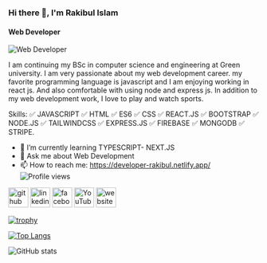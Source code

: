 ### Hi there 👋, I'm Rakibul Islam
#### Web Developer
![Web Developer](https://media-exp2.licdn.com/dms/image/C5616AQGXYN8EOzaNDw/profile-displaybackgroundimage-shrink_350_1400/0/1657036158184?e=1662595200&v=beta&t=im3YBct2rACsASuUoCxmXS0Pb0o2_ErgSuCkaN9hAOg)

I am continuing my BSc in computer science and engineering at Green
university. I am very passionate about my web development career. my favorite programming language is javascript and I am enjoying working in react js. And also comfortable with using node and express js. In addition to my web development work, I love to play and watch sports.

Skills:
✅ JAVASCRIPT     ✅ HTML
✅ ES6            ✅ CSS
✅ REACT.JS       ✅ BOOTSTRAP
✅ NODE.JS        ✅ TAILWINDCSS
✅ EXPRESS.JS     ✅ FIREBASE
✅ MONGODB        ✅ STRIPE.

- 🌱 I’m currently learning TYPESCRIPT- NEXT.JS 
- 💬 Ask me about Web Development 
- 📫 How to reach me: https://developer-rakibul.netlify.app/ 
![Profile views](https://gpvc.arturio.dev/rakibulislamrabby)  

[<img src='https://cdn.jsdelivr.net/npm/simple-icons@3.0.1/icons/github.svg' alt='github' height='40'>](https://github.com/rakibulislamrabby)  [<img src='https://cdn.jsdelivr.net/npm/simple-icons@3.0.1/icons/linkedin.svg' alt='linkedin' height='40'>](https://www.linkedin.com/in/https://www.linkedin.com/in/mdrakibulislam6//)  [<img src='https://cdn.jsdelivr.net/npm/simple-icons@3.0.1/icons/facebook.svg' alt='facebook' height='40'>](https://www.facebook.com/https://www.facebook.com/rakibulislam.rabby.2/)  [<img src='https://cdn.jsdelivr.net/npm/simple-icons@3.0.1/icons/youtube.svg' alt='YouTube' height='40'>](https://www.youtube.com/channel/https://www.youtube.com/c/RABBY360R)  [<img src='https://cdn.jsdelivr.net/npm/simple-icons@3.0.1/icons/icloud.svg' alt='website' height='40'>](https://developer-rakibul.netlify.app/)  

[![trophy](https://github-profile-trophy.vercel.app/?username=rakibulislamrabby)](https://github.com/ryo-ma/github-profile-trophy)

[![Top Langs](https://github-readme-stats.vercel.app/api/top-langs/?username=rakibulislamrabby)](https://github.com/anuraghazra/github-readme-stats)

![GitHub stats](https://github-readme-stats.vercel.app/api?username=rakibulislamrabby&show_icons=true&count_private=true)  

